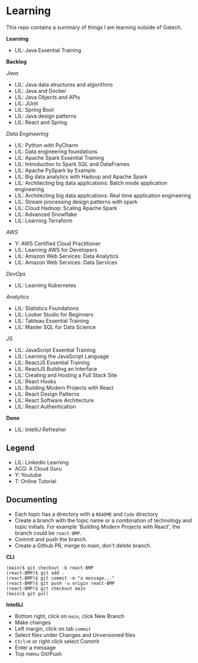 # Learning

This repo contains a summary of things I am learning outside of Gatech.

**Learning**
* LIL: Java Essential Training

**Backlog**

*Java*
* LIL: Java data structures and algorithms
* LIL: Java and Docker
* LIL: Java Objects and APIs
* LIL: JUnit
* LIL: Spring Boot
* LIL: Java design patterns
* LIL: React and Spring

*Data Engineering*
* LIL: Python with PyCharm
* LIL: Data engineering foundations
* LIL: Apache Spark Essential Training
* LIL: Introduction to Spark SQL and DataFrames
* LIL: Apache PySpark by Example
* LIL: Big data analytics with Hadoop and Apache Spark
* LIL: Architecting big data applications: Batch mode application engineering
* LIL: Architecting big data applications: Real time application engineering
* LIL: Stream processing design patterns with spark
* LIL: Cloud Hadoop: Scaling Apache Spark
* LIL: Advanced Snowflake
* LIL: Learning Terraform

*AWS*
* Y: AWS Certified Cloud Practitioner
* LIL: Learning AWS for Developers
* LIL: Amazon Web Services: Data Analytics
* LIL: Amazon Web Services: Data Services

*DevOps*
* LIL: Learning Kubernetes

*Analytics*
* LIL: Statistics Foundations
* LIL: Looker Studio for Beginners
* LIL: Tableau Essential Training
* LIL: Master SQL for Data Science

*JS*
* LIL: JavaScript Essential Training
* LIL: Learning the JavaScript Language
* LIL: ReactJS Essential Training
* LIL: ReactJS Building an Interface
* LIL: Creating and Hosting a Full Stack Site
* LIL: React Hooks
* LIL: Building Modern Projects with React
* LIL: React Design Patterns
* LIL: React Software Architecture
* LIL: React Authentication

**Done**
* LIL: IntelliJ Refresher

## Legend

* LIL: Linkedin Learning
* ACG: A Cloud Guru
* Y: Youtube
* T: Online Tutorial

## Documenting

* Each topic has a directory with a `README` and `Code` directory
* Create a branch with the topic name or a combination of technology and topic
    initials. For example 'Building Modern Projects with React', the branch
    could be `react-BMP`.
* Commit and push the branch.
* Create a Github PR, merge to main, don't delete branch.

**CLI**

    (main)$ git checkout -b react-BMP
    (react-BMP)$ git add .
    (react-BMP)$ git commit -m "a message..."
    (react-BMP)$ git push -u origin react-BMP
    (react-BMP)$ git checkout main
    (main)$ git pull

**IntelliJ**

* Bottom right, click on `main`, click New Branch
* Make changes
* Left margin, click on tab `commit`
* Select files under Changes and Unversioned files
* `Ctrl+K` or right click select Commit
* Enter a message
* Top menu Git/Push
